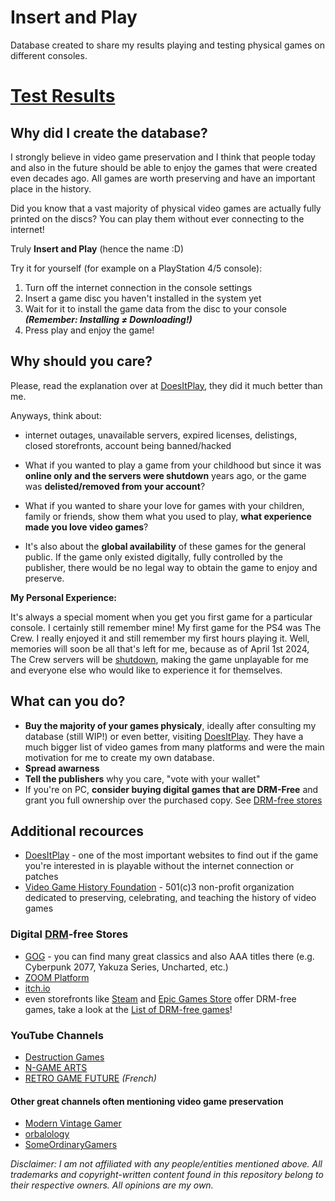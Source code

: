 # Insert and Play

Database created to share my results playing and testing physical games on different consoles.

# [Test Results](https://github.com/C-3PK/IAP/blob/main/RESULTS.md)

## Why did I create the database?
I strongly believe in video game preservation and I think that people today and also in the future should be able to enjoy the games that were created even decades ago. All games are worth preserving and have an important place in the history.

Did you know that a vast majority of physical video games are actually fully printed on the discs?
You can play them without ever connecting to the internet!

Truly __Insert and Play__ (hence the name :D)

Try it for yourself (for example on a PlayStation 4/5 console):
1. Turn off the internet connection in the console settings
2. Insert a game disc you haven't installed in the system yet
3. Wait for it to install the game data from the disc to your console __*(Remember: Installing ≠ Downloading!)*__
4. Press play and enjoy the game!

## Why should you care?
Please, read the explanation over at [DoesItPlay](https://www.doesitplay.org/about), they did it much better than me.

Anyways, think about:
- internet outages, unavailable servers, expired licenses, delistings, closed storefronts, account being banned/hacked

- What if you wanted to play a game from your childhood but since it was __online only and the servers were shutdown__ years ago, or the game was __delisted/removed from your account__?
- What if you wanted to share your love for games with your children, family or friends, show them what you used to play, __what experience made you love video games__?
- It's also about the __global availability__ of these games for the general public. If the game only existed digitally, fully controlled by the publisher, there would be no legal way to obtain the game to enjoy and preserve.

__My Personal Experience:__

It's always a special moment when you get you first game for a particular console. I certainly still remember mine!
My first game for the PS4 was The Crew. I really enjoyed it and still remember my first hours playing it. Well, memories will soon be all that's left for me, because as of April 1st 2024, The Crew servers will be [shutdown](https://www.ubisoft.com/en-us/game/the-crew/the-crew/news-updates/mOR3tviszkxfeQCUKxhOV/an-update-on-the-crew), making the game unplayable for me and everyone else who would like to experience it for themselves.

## What can you do?
- __Buy the majority of your games physicaly__, ideally after consulting my database (still WIP!) or even better, visiting [DoesItPlay](https://www.doesitplay.org/). They have a much bigger list of video games from many platforms and were the main motivation for me to create my own database.
- __Spread awarness__
- __Tell the publishers__ why you care, "vote with your wallet"
- If you're on PC, __consider buying digital games that are DRM-Free__ and grant you full ownership over the purchased copy. See [DRM-free stores](https://github.com/C-3PK/IAP?tab=readme-ov-file#digital-drm-free-stores)

## Additional recources
- [DoesItPlay](https://www.doesitplay.org/) - one of the most important websites to find out if the game you're interested in is playable without the internet connection or patches
- [Video Game History Foundation](https://gamehistory.org/) - 501(c)3 non-profit organization dedicated to preserving, celebrating, and teaching the history of video games

### Digital [DRM](https://www.defectivebydesign.org/what_is_drm)-free Stores
- [GOG](https://www.gog.com) - you can find many great classics and also AAA titles there (e.g. Cyberpunk 2077, Yakuza Series, Uncharted, etc.)
- [ZOOM Platform](https://www.zoom-platform.com/)
- [itch.io](https://itch.io/)
- even storefronts like [Steam](https://store.steampowered.com/) and [Epic Games Store](https://store.epicgames.com/en-US/) offer DRM-free games, take a look at the [List of DRM-free games](https://www.pcgamingwiki.com/wiki/List_of_DRM-free_games)!

### YouTube Channels
- [Destruction Games](https://www.youtube.com/@DestructionGames)
- [N-GAME ARTS](https://www.youtube.com/@n-gamearts1731)
- [RETRO GAME FUTURE](https://www.youtube.com/@RETROGAMEFUTURE) _(French)_

#### Other great channels often mentioning video game preservation
- [Modern Vintage Gamer](https://www.youtube.com/@ModernVintageGamer)
- [orbalology](https://www.youtube.com/@orbalology)
- [SomeOrdinaryGamers](https://www.youtube.com/@SomeOrdinaryGamers)

*Disclaimer: I am not affiliated with any people/entities mentioned above.
All trademarks and copyright-written content found in this repository belong to their respective owners.
All opinions are my own.*
